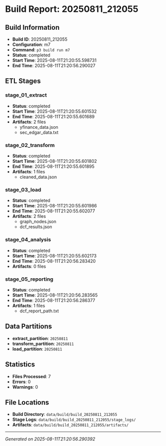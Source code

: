 # Build Report: 20250811_212055

## Build Information

- **Build ID**: 20250811_212055
- **Configuration**: m7
- **Command**: `p3 build run m7`
- **Status**: completed
- **Start Time**: 2025-08-11T21:20:55.598731
- **End Time**: 2025-08-11T21:20:56.290027

## ETL Stages

### stage_01_extract

- **Status**: completed
- **Start Time**: 2025-08-11T21:20:55.601532
- **End Time**: 2025-08-11T21:20:55.601689
- **Artifacts**: 2 files
  - yfinance_data.json
  - sec_edgar_data.txt

### stage_02_transform

- **Status**: completed
- **Start Time**: 2025-08-11T21:20:55.601802
- **End Time**: 2025-08-11T21:20:55.601895
- **Artifacts**: 1 files
  - cleaned_data.json

### stage_03_load

- **Status**: completed
- **Start Time**: 2025-08-11T21:20:55.601986
- **End Time**: 2025-08-11T21:20:55.602077
- **Artifacts**: 2 files
  - graph_nodes.json
  - dcf_results.json

### stage_04_analysis

- **Status**: completed
- **Start Time**: 2025-08-11T21:20:55.602173
- **End Time**: 2025-08-11T21:20:56.283420
- **Artifacts**: 0 files

### stage_05_reporting

- **Status**: completed
- **Start Time**: 2025-08-11T21:20:56.283565
- **End Time**: 2025-08-11T21:20:56.286377
- **Artifacts**: 1 files
  - dcf_report_path.txt

## Data Partitions

- **extract_partition**: `20250811`
- **transform_partition**: `20250811`
- **load_partition**: `20250811`

## Statistics

- **Files Processed**: 7
- **Errors**: 0
- **Warnings**: 0

## File Locations

- **Build Directory**: `data/build/build_20250811_212055`
- **Stage Logs**: `data/build/build_20250811_212055/stage_logs/`
- **Artifacts**: `data/build/build_20250811_212055/artifacts/`

---
*Generated on 2025-08-11T21:20:56.290392*
